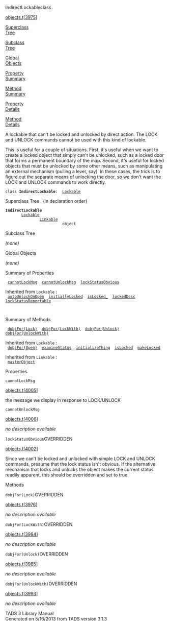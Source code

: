 ---
---
<span class="title">IndirectLockable</span><span class="type">class</span>

[objects.t](../file/objects.t.html)\[[3975](../source/objects.t.html#3975)\]

[Superclass  
Tree](#_SuperClassTree_)

[Subclass  
Tree](#_SubClassTree_)

[Global  
Objects](#_ObjectSummary_)

[Property  
Summary](#_PropSummary_)

[Method  
Summary](#_MethodSummary_)

[Property  
Details](#_Properties_)

[Method  
Details](#_Methods_)

<div class="fdesc">

A lockable that can't be locked and unlocked by direct action. The LOCK
and UNLOCK commands cannot be used with this kind of lockable.

This is useful for a couple of situations. First, it's useful when we
want to create a locked object that simply can't be unlocked, such as a
locked door that forms a permanent boundary of the map. Second, it's
useful for locked objects that must be unlocked by some other means,
such as manipulating an external mechanism (pulling a lever, say). In
these cases, the trick is to figure out the separate means of unlocking
the door, so we don't want the LOCK and UNLOCK commands to work
directly.

`class `**`IndirectLockable`**` :   `[`Lockable`](../object/Lockable.html)

</div>

<span id="_SuperClassTree_"></span>

<div class="mjhd">

<span class="hdln">Superclass Tree</span>   (in declaration order)

</div>

**`IndirectLockable`**  
`         `[`Lockable`](../object/Lockable.html)  
`                 `[`Linkable`](../object/Linkable.html)  
`                         object`  
<span id="_SubClassTree_"></span>

<div class="mjhd">

<span class="hdln">Subclass Tree</span>  

</div>

*(none)* <span id="_ObjectSummary_"></span>

<div class="mjhd">

<span class="hdln">Global Objects</span>  

</div>

*(none)* <span id="_PropSummary_"></span>

<div class="mjhd">

<span class="hdln">Summary of Properties</span>  

</div>

` `[`cannotLockMsg`](#cannotLockMsg)`  `[`cannotUnlockMsg`](#cannotUnlockMsg)`  `[`lockStatusObvious`](#lockStatusObvious)`  `

Inherited from `Lockable` :  
` `[`autoUnlockOnOpen`](../object/Lockable.html#autoUnlockOnOpen)`  `[`initiallyLocked`](../object/Lockable.html#initiallyLocked)`  `[`isLocked_`](../object/Lockable.html#isLocked_)`  `[`lockedDesc`](../object/Lockable.html#lockedDesc)`  `[`lockStatusReportable`](../object/Lockable.html#lockStatusReportable)`  `

` `

<span id="_MethodSummary_"></span>

<div class="mjhd">

<span class="hdln">Summary of Methods</span>  

</div>

` `[`dobjFor(Lock)`](#dobjFor(Lock))`  `[`dobjFor(LockWith)`](#dobjFor(LockWith))`  `[`dobjFor(Unlock)`](#dobjFor(Unlock))`  `[`dobjFor(UnlockWith)`](#dobjFor(UnlockWith))`  `

Inherited from `Lockable` :  
` `[`dobjFor(Open)`](../object/Lockable.html#dobjFor(Open))`  `[`examineStatus`](../object/Lockable.html#examineStatus)`  `[`initializeThing`](../object/Lockable.html#initializeThing)`  `[`isLocked`](../object/Lockable.html#isLocked)`  `[`makeLocked`](../object/Lockable.html#makeLocked)`  `

Inherited from `Linkable` :  
` `[`masterObject`](../object/Linkable.html#masterObject)`  `

<span id="_Properties_"></span>

<div class="mjhd">

<span class="hdln">Properties</span>  

</div>

<span id="cannotLockMsg"></span>

`cannotLockMsg`

[objects.t](../file/objects.t.html)\[[4005](../source/objects.t.html#4005)\]

<div class="desc">

the message we display in response to LOCK/UNLOCK

</div>

<span id="cannotUnlockMsg"></span>

`cannotUnlockMsg`

[objects.t](../file/objects.t.html)\[[4006](../source/objects.t.html#4006)\]

<div class="desc">

*no description available*

</div>

<span id="lockStatusObvious"></span>

`lockStatusObvious`<span class="rem">OVERRIDDEN</span>

[objects.t](../file/objects.t.html)\[[4002](../source/objects.t.html#4002)\]

<div class="desc">

Since we can't be locked and unlocked with simple LOCK and UNLOCK
commands, presume that the lock status isn't obvious. If the alternative
mechanism that locks and unlocks the object makes the current status
readily apparent, this should be overridden and set to true.

</div>

<span id="_Methods_"></span>

<div class="mjhd">

<span class="hdln">Methods</span>  

</div>

<span id="dobjFor(Lock)"></span>

`dobjFor(Lock)`<span class="rem">OVERRIDDEN</span>

[objects.t](../file/objects.t.html)\[[3976](../source/objects.t.html#3976)\]

<div class="desc">

*no description available*

</div>

<span id="dobjFor(LockWith)"></span>

`dobjFor(LockWith)`<span class="rem">OVERRIDDEN</span>

[objects.t](../file/objects.t.html)\[[3984](../source/objects.t.html#3984)\]

<div class="desc">

*no description available*

</div>

<span id="dobjFor(Unlock)"></span>

`dobjFor(Unlock)`<span class="rem">OVERRIDDEN</span>

[objects.t](../file/objects.t.html)\[[3985](../source/objects.t.html#3985)\]

<div class="desc">

*no description available*

</div>

<span id="dobjFor(UnlockWith)"></span>

`dobjFor(UnlockWith)`<span class="rem">OVERRIDDEN</span>

[objects.t](../file/objects.t.html)\[[3993](../source/objects.t.html#3993)\]

<div class="desc">

*no description available*

</div>

<div class="ftr">

TADS 3 Library Manual  
Generated on 5/16/2013 from TADS version 3.1.3

</div>
